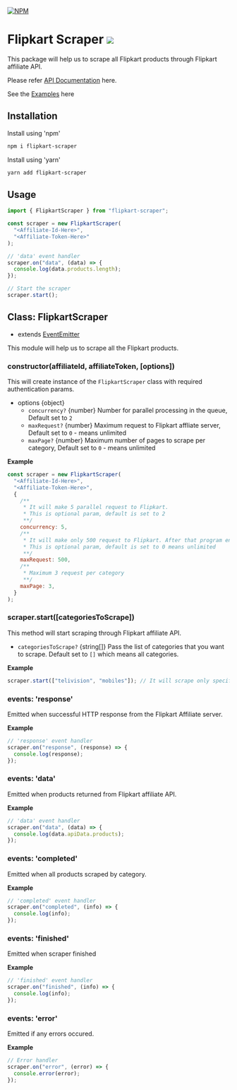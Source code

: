[![NPM](https://nodei.co/npm/flipkart-scraper.png)](https://nodei.co/npm/flipkart-scraper/)

# Flipkart Scraper ![](https://github.com/hi-imcodeman/flipkart-scraper/workflows/CI/badge.svg)

This package will help us to scrape all Flipkart products through Flipkart affiliate API.

Please refer [API Documentation](https://hi-imcodeman.github.io/flipkart-scraper) here.

See the [Examples](https://github.com/hi-imcodeman/flipkart-scraper/tree/master/examples) here

## Installation

Install using 'npm'

```sh
npm i flipkart-scraper
```

Install using 'yarn'

```sh
yarn add flipkart-scraper
```

## Usage

```javascript
import { FlipkartScraper } from "flipkart-scraper";

const scraper = new FlipkartScraper(
  "<Affiliate-Id-Here>",
  "<Affiliate-Token-Here>"
);

// 'data' event handler
scraper.on("data", (data) => {
  console.log(data.products.length);
});

// Start the scraper
scraper.start();
```

## Class: FlipkartScraper

- extends [EventEmitter](https://nodejs.org/api/events.html#events_class_eventemitter)

This module will help us to scrape all the Flipkart products.

### constructor(affiliateId, affiliateToken, [options])

This will create instance of the `FlipkartScraper` class with required authentication params.

- options {object}
  - `concurrency?` {number} Number for parallel processing in the queue, Default set to `2`
  - `maxRequest?` {number} Maximum request to Flipkart affliate server, Default set to `0` - means unlimited
  - `maxPage?` {number} Maximum number of pages to scrape per category, Default set to `0` - means unlimited

**Example**

```javascript
const scraper = new FlipkartScraper(
  "<Affiliate-Id-Here>",
  "<Affiliate-Token-Here>",
  {
    /**
     * It will make 5 parallel request to Flipkart.
     * This is optional param, default is set to 2
     **/
    concurrency: 5,
    /**
     * It will make only 500 request to Flipkart. After that program ends.
     * This is optional param, default is set to 0 means unlimited
     **/
    maxRequest: 500,
    /**
     * Maximum 3 request per category
     **/
    maxPage: 3,
  }
);
```

### scraper.start([categoriesToScrape])

This method will start scraping through Flipkart affiliate API.

- `categoriesToScrape?` {string[]} Pass the list of categories that you want to scrape. Default set to `[]` which means all categories.

**Example**

```javascript
scraper.start(["telivision", "mobiles"]); // It will scrape only specified categories
```

### events: 'response'

Emitted when successful HTTP response from the Flipkart Affiliate server.

**Example**

```javascript
// 'response' event handler
scraper.on("response", (response) => {
  console.log(response);
});
```

### events: 'data'

Emitted when products returned from Flipkart affiliate API.

**Example**

```javascript
// 'data' event handler
scraper.on("data", (data) => {
  console.log(data.apiData.products);
});
```

### events: 'completed'

Emitted when all products scraped by category.

**Example**

```javascript
// 'completed' event handler
scraper.on("completed", (info) => {
  console.log(info);
});
```

### events: 'finished'

Emitted when scraper finished

**Example**

```javascript
// 'finished' event handler
scraper.on("finished", (info) => {
  console.log(info);
});
```

### events: 'error'

Emitted if any errors occured.

**Example**

```javascript
// Error handler
scraper.on("error", (error) => {
  console.error(error);
});
```
